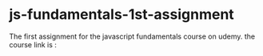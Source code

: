 # js-fundamentals-1st-assignment
The first assignment for the javascript fundamentals course on udemy.
the course link is :
